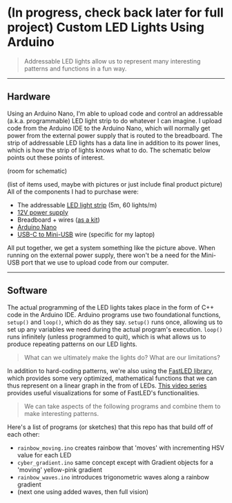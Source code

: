 # (In progress, check back later for full project) Custom LED Lights Using Arduino

> Addressable LED lights allow us to represent many interesting patterns and functions in a fun way.

---

## Hardware

Using an Arduino Nano, I'm able to upload code and control an addressable (a.k.a. programmable) LED light strip to do whatever I can imagine. I upload code from the Arduino IDE to the Arduino Nano, which will normally get power from the external power supply that is routed to the breadboard. The strip of addressable LED lights has a data line in addition to its power lines, which is how the strip of lights knows what to do. The schematic below points out these points of interest.

(room for schematic)

(list of items used, maybe with pictures or just include final product picture)
All of the components I had to purchase were:
- The addressable [LED light strip](https://www.amazon.com/gp/product/B01CDTEJBG) (5m, 60 lights/m)
- [12V power supply](https://www.amazon.com/TMEZON-Power-Adapter-Supply-2-1mm/dp/B00Q2E5IXW)
- Breadboard + wires ([as a kit](https://www.amazon.com/Smraza-Breadboard-Resistors-Mega2560-Raspberry/dp/B01HRR7EBG))
- [Arduino Nano](https://www.amazon.com/gp/product/B0713XK923)
- [USB-C to Mini-USB](https://www.amazon.com/gp/product/B00UUBPYTQ) wire (specific for my laptop)

All put together, we get a system something like the picture above. When running on the external power supply, there won't be a need for the Mini-USB port that we use to upload code from our computer.

---

## Software

The actual programming of the LED lights takes place in the form of C++ code in the Arduino IDE. Arduino programs use two foundational functions, `setup()` and `loop()`, which do as they say. `setup()` runs once, allowing us to set up any variables we need during the actual program's execution. `loop()` runs infinitely (unless programmed to quit), which is what allows us to produce repeating patterns on our LED lights.

> What can we ultimately make the lights do? What are our limitations?

In addition to hard-coding patterns, we're also using the [FastLED library](https://github.com/FastLED/FastLED/wiki/Overview#math), which provides some very optimized, mathematical functions that we can thus represent on a linear graph in the from of LEDs. [This video series](https://www.youtube.com/watch?v=4Ut4UK7612M&list=PLgXkGn3BBAGi5dTOCuEwrLuFtfz0kGFTC) provides useful visualizations for some of FastLED's functionalities.  

> We can take aspects of the following programs and combine them to make interesting patterns.

Here's a list of programs (or sketches) that this repo has that build off of each other:
- `rainbow_moving.ino` creates rainbow that 'moves' with incrementing HSV value for each LED
- `cyber_gradient.ino` same concept except with Gradient objects for a 'moving' yellow-pink gradient
- `rainbow_waves.ino` introduces trigonometric waves along a rainbow gradient
- (next one using added waves, then full vision)

